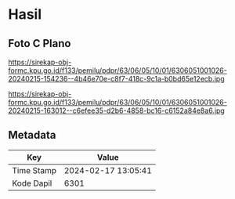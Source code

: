 # Hasil

## Foto C Plano

https://sirekap-obj-formc.kpu.go.id/f133/pemilu/pdpr/63/06/05/10/01/6306051001026-20240215-154236--4b46e70e-c8f7-418c-9c1a-b0bd65e12ecb.jpg

https://sirekap-obj-formc.kpu.go.id/f133/pemilu/pdpr/63/06/05/10/01/6306051001026-20240215-163012--c6efee35-d2b6-4858-bc16-c6152a84e8a6.jpg


## Metadata

| Key        | Value               |
| ---------- | ------------------- |
| Time Stamp | 2024-02-17 13:05:41 |
| Kode Dapil | 6301                |



